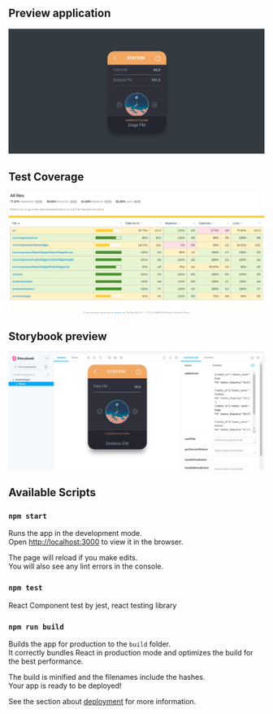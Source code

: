 
## Preview application
![Alt text](app.png?raw=true "Application Review")


## Test Coverage 
![Alt text](coverage.png?raw=true "Test Coverage Report")


## Storybook preview  
![Alt text](storybook.png?raw=true "Storybook preview ")

## Available Scripts


### `npm start`

Runs the app in the development mode.<br />
Open [http://localhost:3000](http://localhost:3000) to view it in the browser.

The page will reload if you make edits.<br />
You will also see any lint errors in the console.

### `npm test`

React Component test by jest, react testing library 


### `npm run build`

Builds the app for production to the `build` folder.<br />
It correctly bundles React in production mode and optimizes the build for the best performance.

The build is minified and the filenames include the hashes.<br />
Your app is ready to be deployed!

See the section about [deployment](https://facebook.github.io/create-react-app/docs/deployment) for more information.
